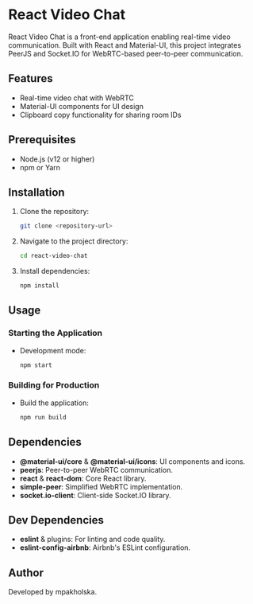 # React Video Chat

React Video Chat is a front-end application enabling real-time video communication. Built with React and Material-UI, this project integrates PeerJS and Socket.IO for WebRTC-based peer-to-peer communication.

## Features

- Real-time video chat with WebRTC
- Material-UI components for UI design
- Clipboard copy functionality for sharing room IDs

## Prerequisites

- Node.js (v12 or higher)
- npm or Yarn

## Installation

1. Clone the repository:
   ```bash
   git clone <repository-url>
   ```
2. Navigate to the project directory:
   ```bash
   cd react-video-chat
   ```
3. Install dependencies:
   ```bash
   npm install
   ```

## Usage

### Starting the Application

- Development mode:
  ```bash
  npm start
  ```

### Building for Production

- Build the application:
  ```bash
  npm run build
  ```

## Dependencies

- **@material-ui/core** & **@material-ui/icons**: UI components and icons.
- **peerjs**: Peer-to-peer WebRTC communication.
- **react** & **react-dom**: Core React library.
- **simple-peer**: Simplified WebRTC implementation.
- **socket.io-client**: Client-side Socket.IO library.

## Dev Dependencies

- **eslint** & plugins: For linting and code quality.
- **eslint-config-airbnb**: Airbnb's ESLint configuration.

## Author

Developed by mpakholska.
